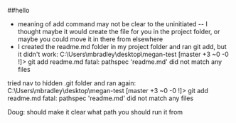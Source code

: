 ##hello

- meaning of add command may not be clear to the uninitiated -- I thought maybe it would create the file for you in the project folder, or maybe you could move it in there from elsewhere
- I created the readme.md folder in my project folder and ran git add, but it didn't work:
C:\Users\mbradley\desktop\megan-test [master +3 ~0 -0 !]> git add readme.md
fatal: pathspec 'readme.md' did not match any files

tried nav to hidden .git folder and ran again:
C:\Users\mbradley\desktop\megan-test [master +3 ~0 -0 !]> git add readme.md
fatal: pathspec 'readme.md' did not match any files

Doug: should make it clear what path you should run it from